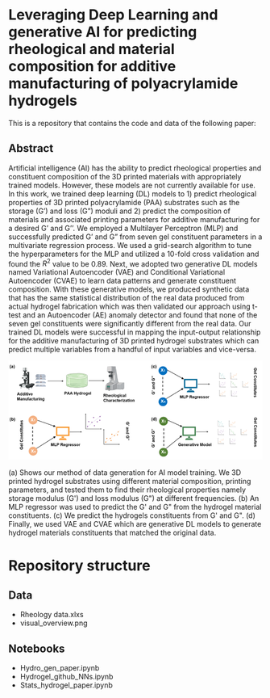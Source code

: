 # Leveraging Deep Learning and generative AI for predicting rheological and material composition for additive manufacturing of polyacrylamide hydrogels

This is a repository that contains the code and data of the following paper:

## Abstract
Artificial intelligence (AI) has the ability to predict rheological properties and constituent composition of the 3D printed materials with appropriately trained models. However, these models are not currently available for use. In this work, we trained deep learning (DL) models to 1) predict rheological properties of 3D printed polyacrylamide (PAA) substrates such as the storage (G’) and loss (G”) moduli and 2) predict the composition of materials and associated printing parameters for additive manufacturing for a desired G’ and G’’. We employed a Multilayer Perceptron (MLP) and successfully predicted G’ and G” from seven gel constituent parameters in a multivariate regression process. We used a grid-search algorithm to tune the hyperparameters for the MLP and utilized a 10-fold cross validation and found the $R^2$ value to be 0.89. Next, we adopted two generative DL models named Variational Autoencoder (VAE) and Conditional Variational Autoencoder (CVAE) to learn data patterns and generate constituent composition. With these generative models, we produced synthetic data that has the same statistical distribution of the real data produced from actual hydrogel fabrication which was then validated our approach using t-test and an Autoencoder (AE) anomaly detector and found that none of the seven gel constituents were significantly different from the real data. Our trained DL models were successful in mapping the input-output relationship for the additive manufacturing of 3D printed hydrogel substrates which can predict multiple variables from a handful of input variables and vice-versa.  

![Visual abstract](/Data/visual_overview.png)

(a) Shows our method of data generation for AI model training. We 3D printed hydrogel substrates using different material composition, printing parameters, and tested them to find their rheological properties namely storage modulus (G') and loss modulus (G") at different frequencies. (b) An MLP regressor was used to predict the G' and G" from the hydrogel material constituents. (c) We predict the hydrogels constituents from G' and G". (d) Finally, we used VAE and CVAE which are generative DL models to generate hydrogel materials constituents that matched the original data.

# Repository structure

## Data
- Rheology data.xlxs
- visual_overview.png

## Notebooks
- Hydro_gen_paper.ipynb
- Hydrogel_github_NNs.ipynb
- Stats_hydrogel_paper.ipynb
